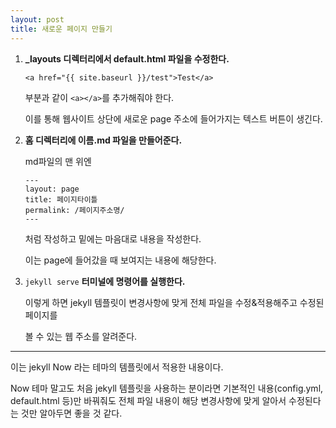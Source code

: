 ```yaml
---
layout: post
title: 새로운 페이지 만들기
---
```


1. **_layouts 디렉터리에서 default.html 파일을 수정한다.**

    `<a href="{{ site.baseurl }}/test">Test</a>`
    
    부분과 같이 `<a></a>`를 추가해줘야 한다.

    이를 통해 웹사이트 상단에 새로운 page 주소에 들어가지는 텍스트 버튼이 생긴다.

2. **홈 디렉터리에 이름.md 파일을 만들어준다.**

    md파일의 맨 위엔
    
    ```
    ---
    layout: page
    title: 페이지타이틀
    permalink: /페이지주소명/
    ---
    ```
    
    처럼 작성하고 밑에는 마음대로 내용을 작성한다.

    이는 page에 들어갔을 때 보여지는 내용에 해당한다.

3. `jekyll serve` **터미널에 명령어를 실행한다.**

    이렇게 하면 jekyll 템플릿이 변경사항에 맞게 전체 파일을 수정&적용해주고 수정된 페이지를

    볼 수 있는 웹 주소를 알려준다.

---

이는 jekyll Now 라는 테마의 템플릿에서 적용한 내용이다.

Now 테마 말고도 처음 jekyll 템플릿을 사용하는 분이라면 기본적인 내용(config.yml, default.html 등)만 바꿔줘도 전체 파일 내용이 해당 변경사항에 맞게 알아서 수정된다는 것만 알아두면 좋을 것 같다.
